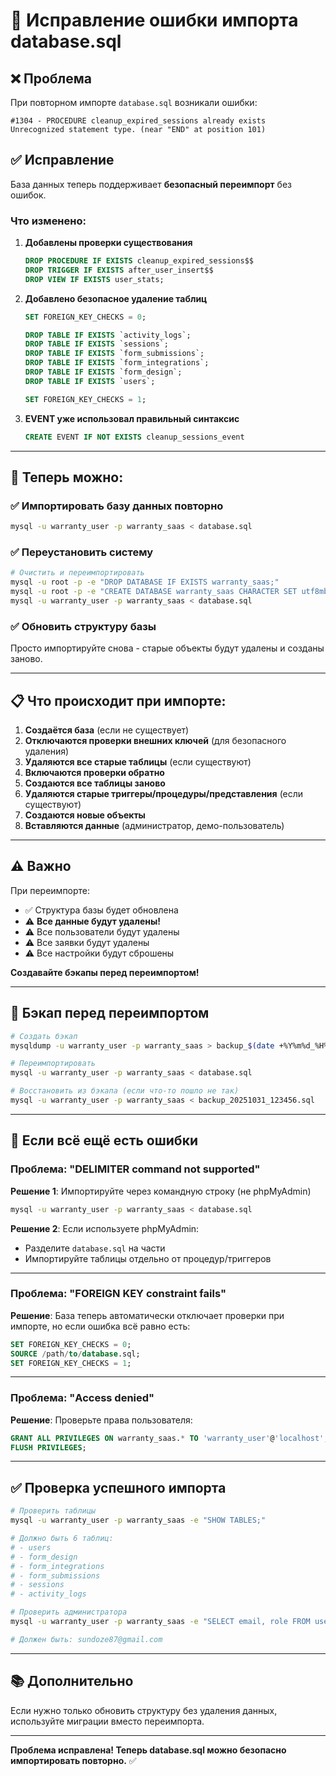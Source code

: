 # 🔧 Исправление ошибки импорта database.sql

## ❌ Проблема

При повторном импорте `database.sql` возникали ошибки:

```
#1304 - PROCEDURE cleanup_expired_sessions already exists
Unrecognized statement type. (near "END" at position 101)
```

## ✅ Исправление

База данных теперь поддерживает **безопасный переимпорт** без ошибок.

### Что изменено:

1. **Добавлены проверки существования**
   ```sql
   DROP PROCEDURE IF EXISTS cleanup_expired_sessions$$
   DROP TRIGGER IF EXISTS after_user_insert$$
   DROP VIEW IF EXISTS user_stats;
   ```

2. **Добавлено безопасное удаление таблиц**
   ```sql
   SET FOREIGN_KEY_CHECKS = 0;
   
   DROP TABLE IF EXISTS `activity_logs`;
   DROP TABLE IF EXISTS `sessions`;
   DROP TABLE IF EXISTS `form_submissions`;
   DROP TABLE IF EXISTS `form_integrations`;
   DROP TABLE IF EXISTS `form_design`;
   DROP TABLE IF EXISTS `users`;
   
   SET FOREIGN_KEY_CHECKS = 1;
   ```

3. **EVENT уже использовал правильный синтаксис**
   ```sql
   CREATE EVENT IF NOT EXISTS cleanup_sessions_event
   ```

---

## 🚀 Теперь можно:

### ✅ Импортировать базу данных повторно
```bash
mysql -u warranty_user -p warranty_saas < database.sql
```

### ✅ Переустановить систему
```bash
# Очистить и переимпортировать
mysql -u root -p -e "DROP DATABASE IF EXISTS warranty_saas;"
mysql -u root -p -e "CREATE DATABASE warranty_saas CHARACTER SET utf8mb4 COLLATE utf8mb4_unicode_ci;"
mysql -u warranty_user -p warranty_saas < database.sql
```

### ✅ Обновить структуру базы
Просто импортируйте снова - старые объекты будут удалены и созданы заново.

---

## 📋 Что происходит при импорте:

1. **Создаётся база** (если не существует)
2. **Отключаются проверки внешних ключей** (для безопасного удаления)
3. **Удаляются все старые таблицы** (если существуют)
4. **Включаются проверки обратно**
5. **Создаются все таблицы заново**
6. **Удаляются старые триггеры/процедуры/представления** (если существуют)
7. **Создаются новые объекты**
8. **Вставляются данные** (администратор, демо-пользователь)

---

## ⚠️ Важно

При переимпорте:
- ✅ Структура базы будет обновлена
- ⚠️ **Все данные будут удалены!**
- ⚠️ Все пользователи будут удалены
- ⚠️ Все заявки будут удалены
- ⚠️ Все настройки будут сброшены

**Создавайте бэкапы перед переимпортом!**

---

## 💾 Бэкап перед переимпортом

```bash
# Создать бэкап
mysqldump -u warranty_user -p warranty_saas > backup_$(date +%Y%m%d_%H%M%S).sql

# Переимпортировать
mysql -u warranty_user -p warranty_saas < database.sql

# Восстановить из бэкапа (если что-то пошло не так)
mysql -u warranty_user -p warranty_saas < backup_20251031_123456.sql
```

---

## 🐛 Если всё ещё есть ошибки

### Проблема: "DELIMITER command not supported"

**Решение 1**: Импортируйте через командную строку (не phpMyAdmin)
```bash
mysql -u warranty_user -p warranty_saas < database.sql
```

**Решение 2**: Если используете phpMyAdmin:
- Разделите `database.sql` на части
- Импортируйте таблицы отдельно от процедур/триггеров

---

### Проблема: "FOREIGN KEY constraint fails"

**Решение**: База теперь автоматически отключает проверки при импорте, но если ошибка всё равно есть:

```sql
SET FOREIGN_KEY_CHECKS = 0;
SOURCE /path/to/database.sql;
SET FOREIGN_KEY_CHECKS = 1;
```

---

### Проблема: "Access denied"

**Решение**: Проверьте права пользователя:

```sql
GRANT ALL PRIVILEGES ON warranty_saas.* TO 'warranty_user'@'localhost';
FLUSH PRIVILEGES;
```

---

## ✅ Проверка успешного импорта

```bash
# Проверить таблицы
mysql -u warranty_user -p warranty_saas -e "SHOW TABLES;"

# Должно быть 6 таблиц:
# - users
# - form_design
# - form_integrations
# - form_submissions
# - sessions
# - activity_logs

# Проверить администратора
mysql -u warranty_user -p warranty_saas -e "SELECT email, role FROM users WHERE role='admin';"

# Должен быть: sundoze87@gmail.com
```

---

## 📚 Дополнительно

Если нужно только обновить структуру без удаления данных, используйте миграции вместо переимпорта.

---

**Проблема исправлена! Теперь database.sql можно безопасно импортировать повторно.** ✅
